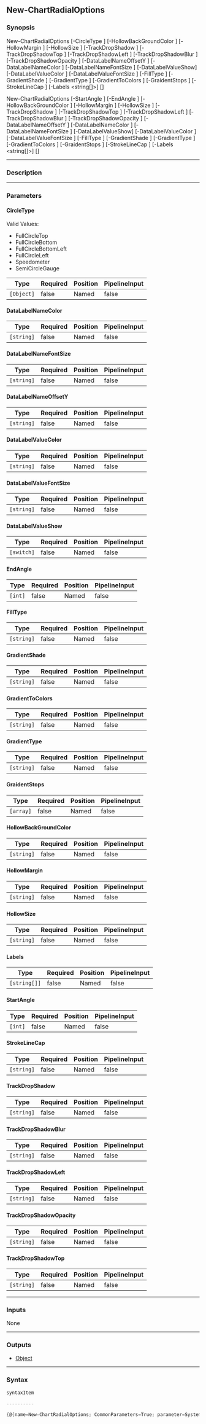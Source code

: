 New-ChartRadialOptions
----------------------




### Synopsis

New-ChartRadialOptions [-CircleType <Object>] [-HollowBackGroundColor <string>] [-HollowMargin <string>] [-HollowSize <string>] [-TrackDropShadow <string>] [-TrackDropShadowTop <string>] [-TrackDropShadowLeft <string>] [-TrackDropShadowBlur <string>] [-TrackDropShadowOpacity <string>] [-DataLabelNameOffsetY <string>] [-DataLabelNameColor <string>] [-DataLabelNameFontSize <string>] [-DataLabelValueShow] [-DataLabelValueColor <string>] [-DataLabelValueFontSize <string>] [-FillType <string>] [-GradientShade <string>] [-GradientType <string>] [-GradientToColors <string>] [-GraidentStops <array>] [-StrokeLineCap <string>] [-Labels <string[]>] [<CommonParameters>]

New-ChartRadialOptions [-StartAngle <int>] [-EndAngle <int>] [-HollowBackGroundColor <string>] [-HollowMargin <string>] [-HollowSize <string>] [-TrackDropShadow <string>] [-TrackDropShadowTop <string>] [-TrackDropShadowLeft <string>] [-TrackDropShadowBlur <string>] [-TrackDropShadowOpacity <string>] [-DataLabelNameOffsetY <string>] [-DataLabelNameColor <string>] [-DataLabelNameFontSize <string>] [-DataLabelValueShow] [-DataLabelValueColor <string>] [-DataLabelValueFontSize <string>] [-FillType <string>] [-GradientShade <string>] [-GradientType <string>] [-GradientToColors <string>] [-GraidentStops <array>] [-StrokeLineCap <string>] [-Labels <string[]>] [<CommonParameters>]




---


### Description


---


### Parameters
#### **CircleType**

Valid Values:

* FullCircleTop
* FullCircleBottom
* FullCircleBottomLeft
* FullCircleLeft
* Speedometer
* SemiCircleGauge






|Type      |Required|Position|PipelineInput|
|----------|--------|--------|-------------|
|`[Object]`|false   |Named   |false        |



#### **DataLabelNameColor**




|Type      |Required|Position|PipelineInput|
|----------|--------|--------|-------------|
|`[string]`|false   |Named   |false        |



#### **DataLabelNameFontSize**




|Type      |Required|Position|PipelineInput|
|----------|--------|--------|-------------|
|`[string]`|false   |Named   |false        |



#### **DataLabelNameOffsetY**




|Type      |Required|Position|PipelineInput|
|----------|--------|--------|-------------|
|`[string]`|false   |Named   |false        |



#### **DataLabelValueColor**




|Type      |Required|Position|PipelineInput|
|----------|--------|--------|-------------|
|`[string]`|false   |Named   |false        |



#### **DataLabelValueFontSize**




|Type      |Required|Position|PipelineInput|
|----------|--------|--------|-------------|
|`[string]`|false   |Named   |false        |



#### **DataLabelValueShow**




|Type      |Required|Position|PipelineInput|
|----------|--------|--------|-------------|
|`[switch]`|false   |Named   |false        |



#### **EndAngle**




|Type   |Required|Position|PipelineInput|
|-------|--------|--------|-------------|
|`[int]`|false   |Named   |false        |



#### **FillType**




|Type      |Required|Position|PipelineInput|
|----------|--------|--------|-------------|
|`[string]`|false   |Named   |false        |



#### **GradientShade**




|Type      |Required|Position|PipelineInput|
|----------|--------|--------|-------------|
|`[string]`|false   |Named   |false        |



#### **GradientToColors**




|Type      |Required|Position|PipelineInput|
|----------|--------|--------|-------------|
|`[string]`|false   |Named   |false        |



#### **GradientType**




|Type      |Required|Position|PipelineInput|
|----------|--------|--------|-------------|
|`[string]`|false   |Named   |false        |



#### **GraidentStops**




|Type     |Required|Position|PipelineInput|
|---------|--------|--------|-------------|
|`[array]`|false   |Named   |false        |



#### **HollowBackGroundColor**




|Type      |Required|Position|PipelineInput|
|----------|--------|--------|-------------|
|`[string]`|false   |Named   |false        |



#### **HollowMargin**




|Type      |Required|Position|PipelineInput|
|----------|--------|--------|-------------|
|`[string]`|false   |Named   |false        |



#### **HollowSize**




|Type      |Required|Position|PipelineInput|
|----------|--------|--------|-------------|
|`[string]`|false   |Named   |false        |



#### **Labels**




|Type        |Required|Position|PipelineInput|
|------------|--------|--------|-------------|
|`[string[]]`|false   |Named   |false        |



#### **StartAngle**




|Type   |Required|Position|PipelineInput|
|-------|--------|--------|-------------|
|`[int]`|false   |Named   |false        |



#### **StrokeLineCap**




|Type      |Required|Position|PipelineInput|
|----------|--------|--------|-------------|
|`[string]`|false   |Named   |false        |



#### **TrackDropShadow**




|Type      |Required|Position|PipelineInput|
|----------|--------|--------|-------------|
|`[string]`|false   |Named   |false        |



#### **TrackDropShadowBlur**




|Type      |Required|Position|PipelineInput|
|----------|--------|--------|-------------|
|`[string]`|false   |Named   |false        |



#### **TrackDropShadowLeft**




|Type      |Required|Position|PipelineInput|
|----------|--------|--------|-------------|
|`[string]`|false   |Named   |false        |



#### **TrackDropShadowOpacity**




|Type      |Required|Position|PipelineInput|
|----------|--------|--------|-------------|
|`[string]`|false   |Named   |false        |



#### **TrackDropShadowTop**




|Type      |Required|Position|PipelineInput|
|----------|--------|--------|-------------|
|`[string]`|false   |Named   |false        |





---


### Inputs
None




---


### Outputs
* [Object](https://learn.microsoft.com/en-us/dotnet/api/System.Object)






---


### Syntax
```PowerShell
syntaxItem
```
```PowerShell
----------
```
```PowerShell
{@{name=New-ChartRadialOptions; CommonParameters=True; parameter=System.Object[]}, @{name=New-ChartRadialOptions; CommonParameters=True; parameter=System.Object[]}}
```
